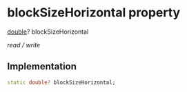 


# blockSizeHorizontal property







[double](https://api.flutter.dev/flutter/dart-core/double-class.html)? blockSizeHorizontal
  
_<span class="feature">read / write</span>_






## Implementation

```dart
static double? blockSizeHorizontal;
```







